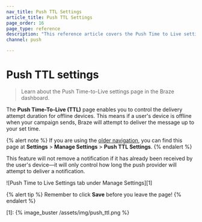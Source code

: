 ```yaml
---
nav_title: Push TTL Settings
article_title: Push TTL Settings
page_order: 16
page_type: reference
description: "This reference article covers the Push Time to Live settings page in the Braze dashboard."
channel: push

---
```


# Push TTL settings

> Learn about the Push Time-to-Live settings page in the Braze dashboard.

The **Push Time-To-Live (TTL)** page enables you to control the delivery attempt duration for offline devices. This means if a user's device is offline when your campaign sends, Braze will attempt to deliver the message up to your set time.

{% alert note %}
If you are using the [older navigation]({{site.baseurl}}/navigation), you can find this page at **Settings** > **Manage Settings** > **Push TTL Settings**.
{% endalert %}

This feature will not remove a notification if it has already been received by the user's device—it will only control how long the push provider will attempt to deliver a notification.

![Push Time to Live Settings tab under Manage Settings][1]

{% alert tip %}
Remember to click **Save** before you leave the page!
{% endalert %}

[1]: {% image_buster /assets/img/push_ttl.png %}
